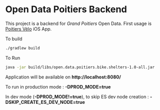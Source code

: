 # Open Data Poitiers Backend

This project is a backend for *Grand Poitiers* Open Data.
First usage is [Poitiers Vélo](https://itunes.apple.com/us/app/id1020211807?mt=8) iOS App.

To build 
```bash
./gradlew build
```

To Run 
```bash
java -jar build/libs/open.data.poitiers.bike.shelters-1.0-all.jar
```

Application will be available on **http://localhost:8080/**

To run in production mode : **-DPROD_MODE=true** 

In dev mode (**-DPROD_MODE!=true**), to skip ES dev node creation : **-DSKIP_CREATE_ES_DEV_NODE=true**